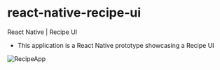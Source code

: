 # react-native-recipe-ui
React Native | Recipe UI

* This application is a React Native prototype showcasing a Recipe UI

![RecipeApp](https://github.com/ratulchhibber/react-native-recipe-ui/assets/3801579/a87fb675-28a0-429a-a96b-717af5a43512)
